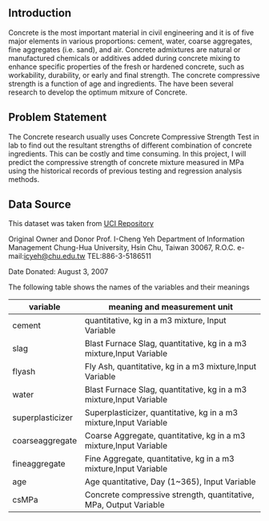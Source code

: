 
  ## Introduction
Concrete is the most important material in civil engineering and it is  of five major elements in various proportions: cement, water, coarse aggregates, fine aggregates (i.e. sand), and air. Concrete admixtures are natural or manufactured chemicals or additives added during concrete mixing to enhance specific properties of the fresh or hardened concrete, such as workability, durability, or early and final strength. The concrete compressive strength is a  function of age and ingredients. The have been several research to develop the optimum mitxure of Concrete. 


## Problem Statement
The Concrete research usually uses Concrete Compressive Strength Test in lab to find out the resultant strengths of different combination of concrete ingredients. This can be costly and time consuming. In this project, I will predict the compressive strength of concrete mixture measured in MPa using the historical records of previous testing and regression analysis methods.

## Data Source

This dataset was taken from [UCI Repository](https://archive.ics.uci.edu/ml/datasets/concrete+compressive+strength)


Original Owner and Donor
  Prof. I-Cheng Yeh
  Department of Information Management 
  Chung-Hua University, 
  Hsin Chu, Taiwan 30067, R.O.C.
  e-mail:icyeh@chu.edu.tw
  TEL:886-3-5186511

  Date Donated: August 3, 2007
  
  The following table shows the names of the variables and their meanings
  
| variable         | meaning and measurement unit|
| ---------------- | ----------------------------------------------- |
|cement|quantitative, kg in a m3 mixture, Input Variable
|slag|Blast Furnace Slag, quantitative, kg in a m3 mixture,Input Variable
|flyash|Fly Ash, quantitative, kg in a m3 mixture,Input Variable
|water|Blast Furnace Slag, quantitative, kg in a m3 mixture,Input Variable
|superplasticizer|Superplasticizer, quantitative, kg in a m3 mixture,Input Variable
|coarseaggregate|Coarse Aggregate, quantitative, kg in a m3 mixture,Input Variable
|fineaggregate|Fine Aggregate, quantitative, kg in a m3 mixture,Input Variable
|age|Age quantitative, Day (1~365), Input Variable
|csMPa|Concrete compressive strength, quantitative, MPa, Output Variable



